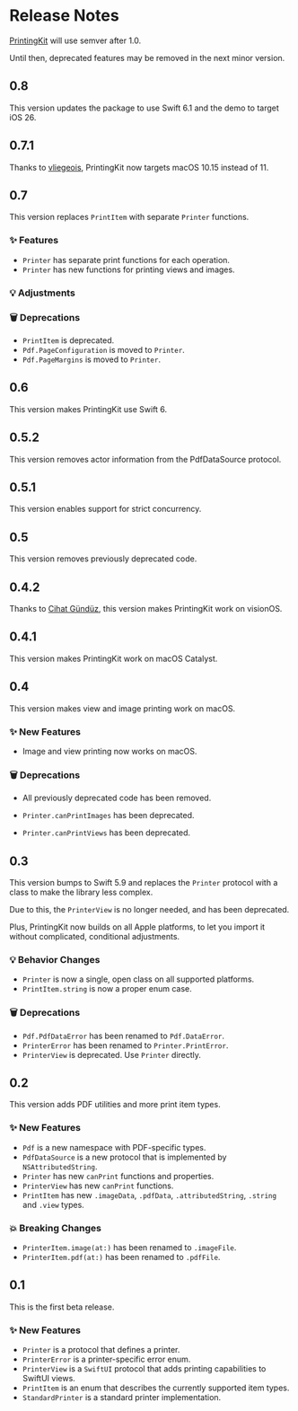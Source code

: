 # Release Notes

[PrintingKit](https://github.com/danielsaidi/PrintingKit) will use semver after 1.0.

Until then, deprecated features may be removed in the next minor version.



## 0.8

This version updates the package to use Swift 6.1 and the demo to target iOS 26.



## 0.7.1

Thanks to [vliegeois](https://github.com/vliegeois), PrintingKit now targets macOS 10.15 instead of 11.



## 0.7

This version replaces `PrintItem` with separate `Printer` functions.

### ✨ Features

* `Printer` has separate print functions for each operation.
* `Printer` has new functions for printing views and images.

### 💡 Adjustments

### 🗑️ Deprecations

* `PrintItem` is deprecated.
* `Pdf.PageConfiguration` is moved to `Printer`.
* `Pdf.PageMargins` is moved to `Printer`.



## 0.6

This version makes PrintingKit use Swift 6.



## 0.5.2

This version removes actor information from the PdfDataSource protocol.



## 0.5.1

This version enables support for strict concurrency.



## 0.5

This version removes previously deprecated code.



## 0.4.2

Thanks to [Cihat Gündüz](https://github.com/FlineDevPublic), this version makes PrintingKit work on visionOS.



## 0.4.1

This version makes PrintingKit work on macOS Catalyst.



## 0.4

This version makes view and image printing work on macOS.

### ✨ New Features

* Image and view printing now works on macOS.

### 🗑️ Deprecations

* All previously deprecated code has been removed.

* `Printer.canPrintImages` has been deprecated.
* `Printer.canPrintViews` has been deprecated.



## 0.3

This version bumps to Swift 5.9 and replaces the `Printer` protocol with a class to make the library less complex.

Due to this, the `PrinterView` is no longer needed, and has been deprecated.

Plus, PrintingKit now builds on all Apple platforms, to let you import it without complicated, conditional adjustments.

### 💡 Behavior Changes

* `Printer` is now a single, open class on all supported platforms.
* `PrintItem.string` is now a proper enum case.

### 🗑️ Deprecations

* `Pdf.PdfDataError` has been renamed to `Pdf.DataError`.
* `PrinterError` has been renamed to `Printer.PrintError`.
* `PrinterView` is deprecated. Use `Printer` directly.



## 0.2

This version adds PDF utilities and more print item types. 

### ✨ New Features

* `Pdf` is a new namespace with PDF-specific types.
* `PdfDataSource` is a new protocol that is implemented by `NSAttributedString`.
* `Printer` has new `canPrint` functions and properties.
* `PrinterView` has new `canPrint` functions.
* `PrintItem` has new `.imageData`, `.pdfData`, `.attributedString`, `.string` and `.view` types.

### 💥 Breaking Changes

* `PrinterItem.image(at:)` has been renamed to `.imageFile`.
* `PrinterItem.pdf(at:)` has been renamed to `.pdfFile`.



## 0.1

This is the first beta release. 

### ✨ New Features

* `Printer` is a protocol that defines a printer.
* `PrinterError` is a printer-specific error enum.
* `PrinterView` is a `SwiftUI` protocol that adds printing capabilities to SwiftUI views.
* `PrintItem` is an enum that describes the currently supported item types.
* `StandardPrinter` is a standard printer implementation.
